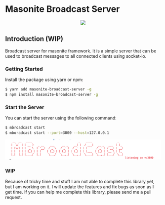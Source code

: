 # Masonite Broadcast Server

<p align="center">
    <img src="https://banners.beyondco.de/Masonite%20Broadcast%20Server.png?theme=light&packageManager=yarn+add&packageName=masonite-broadcast-server&pattern=charlieBrown&style=style_2&description=Broadcast+server+for+masonite+framework.&md=1&showWatermark=1&fontSize=100px&images=adjustments&widths=50&heights=50">
</p>

## Introduction (WIP)

Broadcast server for masonite framework. It is a simple server that can be used to broadcast messages to all connected clients using socket-io.

### Getting Started

Install the package using yarn or npm:

```sh
$ yarn add masonite-broadcast-server -g
$ npm install masonite-broadcast-server -g
```

### Start the Server

You can start the server using the following command:

```sh
$ mbroadcast start
$ mboradcast start --port=3000 --host=127.0.0.1
```

<img src="running.png" />


### WIP
Because of tricky time and stuff I am not able to complete this library yet, but I am working on it. I will update the features and fix bugs as soon as I get time. If you can help me complete this library, please send me a pull request.
